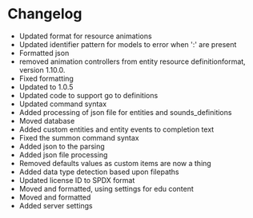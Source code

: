 # Changelog 
- Updated format for resource animations
- Updated identifier pattern for models to error when ':' are present
- Formatted json
- removed animation controllers from entity resource definitionformat, version 1.10.0.
- Fixed formatting
- Updated to 1.0.5
- Updated code to support go to definitions
- Updated command syntax
- Added processing of json file for entities and sounds_definitions
- Moved database
- Added custom entities and entity events to completion text
- Fixed the summon command syntax
- Added json to the parsing
- Added json file processing
- Removed defaults values as custom items are now a thing
- Added data type detection based upon filepaths
- Updated license ID to SPDX format
- Moved and formatted, using settings for edu content
- Moved and formatted
- Added server settings